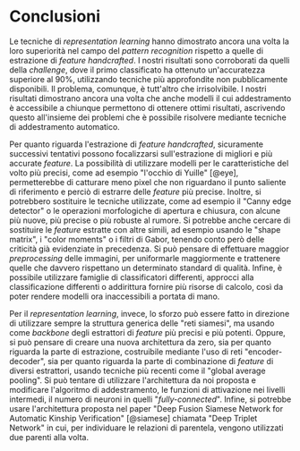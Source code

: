 # Conclusioni

Le tecniche di *representation learning* hanno dimostrato ancora una volta la loro superiorità nel campo del *pattern recognition* rispetto a quelle di estrazione di *feature handcrafted*. I nostri risultati sono corroborati da quelli della *challenge*, dove il primo classificato ha ottenuto un'accuratezza superiore al 90%, utilizzando tecniche più approfondite non pubblicamente disponibili. Il problema, comunque, è tutt'altro che irrisolvibile. I nostri risultati dimostrano ancora una volta che anche modelli il cui addestramento è accessibile a chiunque permettono di ottenere ottimi risultati, ascrivendo questo all'insieme dei problemi che è possibile risolvere mediante tecniche di addestramento automatico.

Per quanto riguarda l'estrazione di *feature handcrafted*, sicuramente successivi tentativi possono focalizzarsi sull'estrazione di migliori e più accurate *feature*. La possibilità di utilizzare modelli per le caratteristiche del volto più precisi, come ad esempio "l'occhio di Yuille" [@eye], permetterebbe di catturare meno pixel che non riguardano il punto saliente di riferimento e perciò di estrarre delle *feature* più precise. Inoltre, si potrebbero sostituire le tecniche utilizzate, come ad esempio il "Canny edge detector" o le operazioni morfologiche di apertura e chiusura, con alcune più nuove, più precise o più robuste al rumore. Si potrebbe anche cercare di sostituire le *feature* estratte con altre simili, ad esempio usando le "shape matrix", i "color moments" o i filtri di Gabor, tenendo conto però delle criticità già evidenziate in precedenza. Si può pensare di effettuare maggior *preprocessing* delle immagini, per uniformarle maggiormente e trattenere quelle che davvero rispettano un determinato standard di qualità. Infine, è possibile utilizzare famiglie di classificatori differenti, approcci alla classificazione differenti o addirittura fornire più risorse di calcolo, così da poter rendere modelli ora inaccessibili a portata di mano.

Per il *representation learning*, invece, lo sforzo può essere fatto in direzione di utilizzare sempre la struttura generica delle "reti siamesi", ma usando come *backbone* degli estrattori di *feature* più precisi e più potenti. Oppure, si può pensare di creare una nuova architettura da zero, sia per quanto riguarda la parte di estrazione, costruibile mediante l'uso di reti "encoder-decoder", sia per quanto riguarda la parte di combinazione di *feature* di diversi estrattori, usando tecniche più recenti come il "global average pooling". Si può tentare di utilizzare l'architettura da noi proposta e modificare l'algoritmo di addestramento, le funzioni di attivazione nei livelli intermedi, il numero di neuroni in quelli "*fully-connected*". Infine, si potrebbe usare l'architettura proposta nel paper "Deep Fusion Siamese Network for Automatic Kinship Verification" [@siamese] chiamata "Deep Triplet Network" in cui, per individuare le relazioni di parentela, vengono utilizzati due parenti alla volta.
